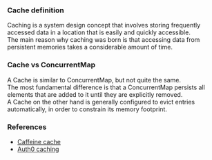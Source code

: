 ### Cache definition
Caching is a system design concept that involves storing frequently accessed data in a location that is easily and quickly accessible.    
The main reason why caching was born is that accessing data from persistent memories takes a considerable amount of time.      

### Cache vs ConcurrentMap
A Cache is similar to ConcurrentMap, but not quite the same.      
The most fundamental difference is that a ConcurrentMap persists all elements that are added to it until they are explicitly removed.      
A Cache on the other hand is generally configured to evict entries automatically, in order to constrain its memory footprint.     

### References
- [Caffeine cache](https://github.com/ben-manes/caffeine/wiki)
- [Auth0 caching](https://auth0.com/blog/what-is-caching-and-how-it-works/)